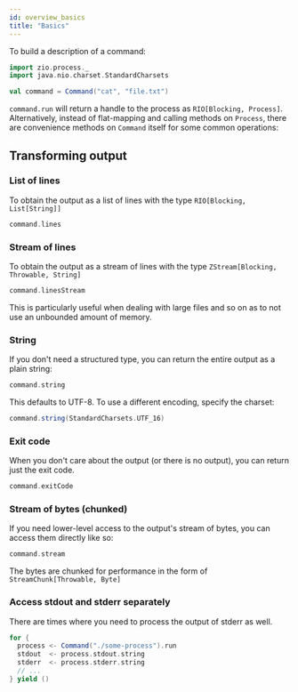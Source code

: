 ```yaml
---
id: overview_basics
title: "Basics"
---
```


To build a description of a command:

```scala mdoc:invisible
import zio.process._
import java.nio.charset.StandardCharsets
```

```scala mdoc:silent
val command = Command("cat", "file.txt")
```

`command.run` will return a handle to the process as `RIO[Blocking, Process]`. Alternatively, instead of flat-mapping
and calling methods on `Process`, there are convenience methods on `Command` itself for some common operations:

## Transforming output

### List of lines

To obtain the output as a list of lines with the type `RIO[Blocking, List[String]]`

```scala mdoc:silent
command.lines
```

### Stream of lines

To obtain the output as a stream of lines with the type `ZStream[Blocking, Throwable, String]`

```scala mdoc:silent
command.linesStream
```

This is particularly useful when dealing with large files and so on as to not use an unbounded amount of memory.

### String

If you don't need a structured type, you can return the entire output as a plain string:

```scala mdoc:silent
command.string
```

This defaults to UTF-8. To use a different encoding, specify the charset:

```scala mdoc:silent
command.string(StandardCharsets.UTF_16)
```

### Exit code

When you don't care about the output (or there is no output), you can return just the exit code.

```scala mdoc:silent
command.exitCode
```

### Stream of bytes (chunked)

If you need lower-level access to the output's stream of bytes, you can access them directly like so:

```scala mdoc:silent
command.stream
```

The bytes are chunked for performance in the form of `StreamChunk[Throwable, Byte]`

### Access stdout and stderr separately

There are times where you need to process the output of stderr as well.

```scala mdoc:silent
for {
  process <- Command("./some-process").run
  stdout  <- process.stdout.string
  stderr  <- process.stderr.string
  // ...
} yield ()
```
